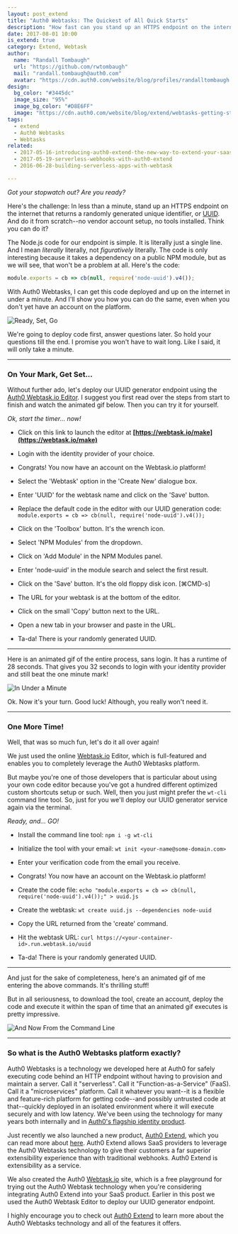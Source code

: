 ```yaml
---
layout: post_extend
title: "Auth0 Webtasks: The Quickest of All Quick Starts"
description: "How fast can you stand up an HTTPS endpoint on the internet? With Auth0 Webtasks, you can go from code to done in less than a minute."
date: 2017-08-01 10:00
is_extend: true
category: Extend, Webtask
author: 
  name: "Randall Tombaugh"
  url: "https://github.com/rwtombaugh"
  mail: "randall.tombaugh@auth0.com"
  avatar: "https://cdn.auth0.com/website/blog/profiles/randalltombaugh.png"
design: 
  bg_color: "#3445dc"
  image_size: "95%"
  image_bg_color: "#D8E6FF"
  image: "https://cdn.auth0.com/website/blog/extend/webtasks-getting-started/stopwatch.png"
tags: 
  - extend
  - Auth0 Webtasks
  - Webtasks
related:
  - 2017-05-16-introducing-auth0-extend-the-new-way-to-extend-your-saas
  - 2017-05-19-serverless-webhooks-with-auth0-extend
  - 2016-06-28-building-serverless-apps-with-webtask

---
```


*Got your stopwatch out? Are you ready?*

Here's the challenge: In less than a minute, stand up an HTTPS endpoint on the internet that returns a randomly generated unique identifier, or [UUID](https://en.wikipedia.org/wiki/Universally_unique_identifier). And do it from scratch--no vendor account setup, no tools installed. Think you can do it?

The Node.js code for our endpoint is simple. It is literally just a single line. And I mean *literally* literally, not *figuratively* literally. The code is only interesting because it takes a dependency on a public NPM module, but as we will see, that won't be a problem at all. Here's the code:

```javascript
module.exports = cb => cb(null, require('node-uuid').v4());
```

With Auth0 Webtasks, I can get this code deployed and up on the internet in under a minute. And I'll show you how you can do the same, even when you don't yet have an account on the platform.

![Ready, Set, Go](https://cdn.auth0.com/website/blog/extend/webtasks-getting-started/stopwatch.jpg)

We're going to deploy code first, answer questions later. So hold your questions till the end. I promise you won't have to wait long. Like I said, it will only take a minute.

---

### On Your Mark, Get Set...

Without further ado, let's deploy our UUID generator endpoint using the [Auth0 Webtask.io Editor](https://webtask.io/make). I suggest you first read over the steps from start to finish and watch the animated gif below. Then you can try it for yourself. 

*Ok, start the timer... now!*

- Click on this link to launch the editor at **[https://webtask.io/make](https://webtask.io/make)**

- Login with the identity provider of your choice. 

- Congrats! You now have an account on the Webtask.io platform!

- Select the 'Webtask' option in the 'Create New' dialogue box.

- Enter 'UUID' for the webtask name and click on the 'Save' button.

- Replace the default code in the editor with our UUID generation code: `module.exports = cb => cb(null, require('node-uuid').v4());`

- Click on the 'Toolbox' button. It's the wrench icon.

- Select 'NPM Modules' from the dropdown.

- Click on 'Add Module' in the NPM Modules panel.

- Enter 'node-uuid' in the module search and select the first result.

- Click on the 'Save' button. It's the old floppy disk icon. [⌘CMD-s]

- The URL for your webtask is at the bottom of the editor.

- Click on the small 'Copy' button next to the URL.

- Open a new tab in your browser and paste in the URL.

- Ta-da! There is your randomly generated UUID.

---

Here is an animated gif of the entire process, sans login. It has a runtime of 28 seconds. That gives you 32 seconds to login with your identity provider and still beat the one minute mark!

![In Under a Minute](https://cdn.auth0.com/website/blog/extend/webtasks-getting-started/editor2.gif)

Ok. Now it's your turn. Good luck! Although, you really won't need it.

---

### One More Time!

Well, that was so much fun, let's do it all over again! 

We just used the online [Webtask.io](https://webtask.io/make) Editor, which is full-featured and enables you to completely leverage the Auth0 Webtasks platform. 

But maybe you're one of those developers that is particular about using your own code editor because you've got a hundred different optimized custom shortcuts setup or such. Well, then you just might prefer the `wt-cli` command line tool. So, just for you we'll deploy our UUID generator service again via the terminal. 

*Ready, and... GO!*

- Install the command line tool: `npm i -g wt-cli`

- Initialize the tool with your email: `wt init <your-name@some-domain.com>`

- Enter your verification code from the email you receive.

- Congrats! You now have an account on the Webtask.io platform!

- Create the code file: `echo "module.exports = cb => cb(null, require('node-uuid').v4());" > uuid.js`

- Create the webtask: `wt create uuid.js --dependencies node-uuid`

- Copy the URL returned from the 'create' command.

- Hit the webtask URL: `curl https://<your-container-id>.run.webtask.io/uuid`

- Ta-da! There is your randomly generated UUID.

---

And just for the sake of completeness, here's an animated gif of me entering the above commands. It's thrilling stuff!

But in all seriousness, to download the tool, create an account, deploy the code and execute it within the span of time that an animated gif executes is pretty impressive.

![And Now From the Command Line](https://cdn.auth0.com/website/blog/extend/webtasks-getting-started/cmd-line.gif)

---

### So what is the Auth0 Webtasks platform exactly?

Auth0 Webtasks is a technology we developed here at Auth0 for safely executing code behind an HTTP endpoint without having to provision and maintain a server. Call it "serverless". Call it "Function-as-a-Service" (FaaS). Call it a "microservices" platform. Call it whatever you want--it is a flexible and feature-rich platform for getting code--and possibly untrusted code at that--quickly deployed in an isolated environment where it will execute securely and with low latency. We've been using the technology for many years both internally and in [Auth0's flagship identity product](https://auth0.com).

Just recently we also launched a new product, [Auth0 Extend](https://authom.com/extend), which you can read more about [here](https://auth0.com/blog/introducing-auth0-extend-the-new-way-to-extend-your-saas/). Auth0 Extend allows SaaS providers to leverage the Auth0 Webtasks technology to give their customers a far superior extensibility experience than with traditional webhooks. Auth0 Extend is extensibility as a service.

We also created the Auth0 [Webtask.io](https://webtask.io/) site, which is a free playground for trying out the Auth0 Webtask technology when you're considering integrating Auth0 Extend into your SaaS product. Earlier in this post we used the Auth0 Webtask Editor to deploy our UUID generator endpoint.

I highly encourage you to check out [Auth0 Extend](https://authom.com/extend) to learn more about the Auth0 Webtasks technology and all of the features it offers.


